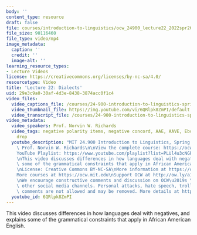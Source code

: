 ```yaml
---
body: ''
content_type: resource
draft: false
file: courses/introduction-to-linguistics/ocw_24900_lecture22_2022spr26_360p_16_9.mp4
file_size: 90116460
file_type: video/mp4
image_metadata:
  caption: ''
  credit: ''
  image-alt: ''
learning_resource_types:
- Lecture Videos
license: https://creativecommons.org/licenses/by-nc-sa/4.0/
resourcetype: Video
title: 'Lecture 22: Dialects'
uid: 29e3c9a0-30af-4d3e-8438-3874acc0f1c4
video_files:
  video_captions_file: /courses/24-900-introduction-to-linguistics-spring-2022/1UWqieveMr4b2mJWuWIM1Nxx4qoNL9r6p_transcript.webvtt
  video_thumbnail_file: https://img.youtube.com/vi/6QRlpk8ZmPI/default.jpg
  video_transcript_file: /courses/24-900-introduction-to-linguistics-spring-2022/1UWqieveMr4b2mJWuWIM1Nxx4qoNL9r6p_transcript.pdf
video_metadata:
  video_speakers: Prof. Norvin W. Richards
  video_tags: negative polarity items, negative concord, AAE, AAVE, Ebonics, copula
    drop
  youtube_description: "MIT 24.900 Introduction to Linguistics, Spring 2022\nInstructor:\
    \ Prof. Norvin W. Richards\n\nView the complete course: https://ocw.mit.edu/courses/24-900-introduction-to-linguistics-spring-2022/\n\
    YouTube Playlist: https://www.youtube.com/playlist?list=PLUl4u3cNGP63BZGNOqrF2qf_yxOjuG35j\n\
    \nThis video discusses differences in how languages deal with negatives, and explains\
    \ some of the grammatical constraints that apply in African American English.\n\
    \nLicense: Creative Commons BY-NC-SA\nMore information at https://ocw.mit.edu/terms\n\
    More courses at https://ocw.mit.edu\nSupport OCW at http://ow.ly/a1If50zVRlQ\n\
    \nWe encourage constructive comments and discussion on OCW\u2019s YouTube and\
    \ other social media channels. Personal attacks, hate speech, trolling, and inappropriate\
    \ comments are not allowed and may be removed. More details at https://ocw.mit.edu/comments.\n"
  youtube_id: 6QRlpk8ZmPI
---
```

This video discusses differences in how languages deal with negatives, and explains some of the grammatical constraints that apply in African American English.
